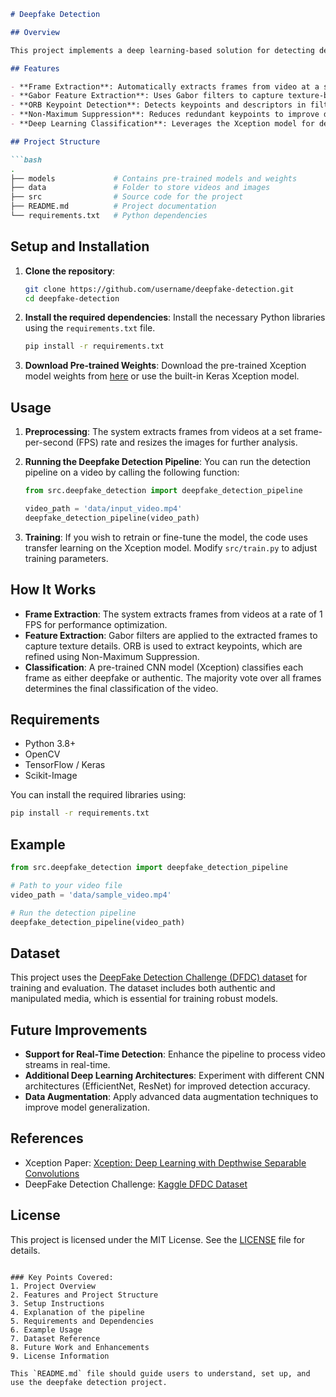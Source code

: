 
```markdown
# Deepfake Detection

## Overview

This project implements a deep learning-based solution for detecting deepfake media content. The detection system uses a combination of computer vision techniques such as Gabor feature extraction and ORB keypoint detection, alongside a pre-trained Convolutional Neural Network (CNN) based on the Xception architecture. The model is capable of classifying images or frames from videos as either authentic or deepfake.

## Features

- **Frame Extraction**: Automatically extracts frames from video at a specific FPS rate for analysis.
- **Gabor Feature Extraction**: Uses Gabor filters to capture texture-based features.
- **ORB Keypoint Detection**: Detects keypoints and descriptors in filtered images to capture important visual features.
- **Non-Maximum Suppression**: Reduces redundant keypoints to improve detection accuracy.
- **Deep Learning Classification**: Leverages the Xception model for deepfake classification.

## Project Structure

```bash
.
├── models             # Contains pre-trained models and weights
├── data               # Folder to store videos and images
├── src                # Source code for the project
├── README.md          # Project documentation
└── requirements.txt   # Python dependencies
```

## Setup and Installation

1. **Clone the repository**:
   ```bash
   git clone https://github.com/username/deepfake-detection.git
   cd deepfake-detection
   ```

2. **Install the required dependencies**:
   Install the necessary Python libraries using the `requirements.txt` file.
   ```bash
   pip install -r requirements.txt
   ```

3. **Download Pre-trained Weights**:
   Download the pre-trained Xception model weights from [here](https://keras.io/api/applications/xception/) or use the built-in Keras Xception model.

## Usage

1. **Preprocessing**:
   The system extracts frames from videos at a set frame-per-second (FPS) rate and resizes the images for further analysis.

2. **Running the Deepfake Detection Pipeline**:
   You can run the detection pipeline on a video by calling the following function:
   ```python
   from src.deepfake_detection import deepfake_detection_pipeline
   
   video_path = 'data/input_video.mp4'
   deepfake_detection_pipeline(video_path)
   ```

3. **Training**:
   If you wish to retrain or fine-tune the model, the code uses transfer learning on the Xception model. Modify `src/train.py` to adjust training parameters.

## How It Works

- **Frame Extraction**: The system extracts frames from videos at a rate of 1 FPS for performance optimization.
- **Feature Extraction**: Gabor filters are applied to the extracted frames to capture texture details. ORB is used to extract keypoints, which are refined using Non-Maximum Suppression.
- **Classification**: A pre-trained CNN model (Xception) classifies each frame as either deepfake or authentic. The majority vote over all frames determines the final classification of the video.

## Requirements

- Python 3.8+
- OpenCV
- TensorFlow / Keras
- Scikit-Image

You can install the required libraries using:
```bash
pip install -r requirements.txt
```

## Example

```python
from src.deepfake_detection import deepfake_detection_pipeline

# Path to your video file
video_path = 'data/sample_video.mp4'

# Run the detection pipeline
deepfake_detection_pipeline(video_path)
```

## Dataset

This project uses the [DeepFake Detection Challenge (DFDC) dataset](https://www.kaggle.com/c/deepfake-detection-challenge/data) for training and evaluation. The dataset includes both authentic and manipulated media, which is essential for training robust models.

## Future Improvements

- **Support for Real-Time Detection**: Enhance the pipeline to process video streams in real-time.
- **Additional Deep Learning Architectures**: Experiment with different CNN architectures (EfficientNet, ResNet) for improved detection accuracy.
- **Data Augmentation**: Apply advanced data augmentation techniques to improve model generalization.

## References

- Xception Paper: [Xception: Deep Learning with Depthwise Separable Convolutions](https://arxiv.org/abs/1610.02357)
- DeepFake Detection Challenge: [Kaggle DFDC Dataset](https://www.kaggle.com/c/deepfake-detection-challenge)

## License

This project is licensed under the MIT License. See the [LICENSE](LICENSE) file for details.
```

### Key Points Covered:
1. Project Overview
2. Features and Project Structure
3. Setup Instructions
4. Explanation of the pipeline
5. Requirements and Dependencies
6. Example Usage
7. Dataset Reference
8. Future Work and Enhancements
9. License Information

This `README.md` file should guide users to understand, set up, and use the deepfake detection project.
